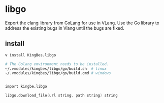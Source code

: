 # libgo

Export the clang library from GoLang for use in VLang.
Use the Go library to address the existing bugs in Vlang until the bugs are fixed.

## install

```bash
v install KingBes.libgo
```

```bash
# The Golang environment needs to be installed.
~/.vmodules/kingbes/libgo/go/build.sh  # linux
~/.vmodules/kingbes/libgo/go/build.cmd # windows
```

```v

import kingbe.libgo

libgo.download_file(url string, path string) string 

```